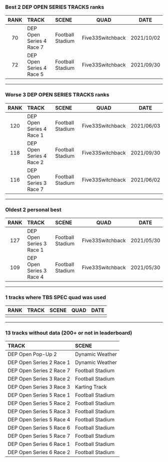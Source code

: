 ### Best 2 DEP OPEN SERIES TRACKS ranks
|RANK|TRACK|SCENE|QUAD|DATE|
|:---:|:---|:---|:---:|:---:|
|70|DEP Open Series 4 Race 7|Football Stadium|Five33Switchback|2021/10/02|
|72|DEP Open Series 4 Race 5|Football Stadium|Five33Switchback|2021/09/30|
---
### Worse 3 DEP OPEN SERIES TRACKS ranks
|RANK|TRACK|SCENE|QUAD|DATE|
|:---:|:---|:---|:---:|:---:|
|120|DEP Open Series 4 Race 1|Football Stadium|Five33Switchback|2021/06/03|
|118|DEP Open Series 4 Race 2|Football Stadium|Five33Switchback|2021/09/30|
|116|DEP Open Series 3 Race 7|Football Stadium|Five33Switchback|2021/06/02|
---
### Oldest 2 personal best
|RANK|TRACK|SCENE|QUAD|DATE|
|:---:|:---|:---|:---:|:---:|
|127|DEP Open Series 3 Race 1|Football Stadium|Five33Switchback|2021/05/30|
|109|DEP Open Series 3 Race 4|Football Stadium|Five33Switchback|2021/05/30|
---
### 1 tracks where TBS SPEC quad was used
|RANK|TRACK|SCENE|QUAD|DATE|
|:---:|:---|:---|:---:|:---:|
||||||
---
### 13 tracks without data (200+ or not in leaderboard)
|TRACK|SCENE|
|:---|:---|
|DEP Open Pop-Up 2|Dynamic Weather|
|DEP Open Series 2 Race 1|Dynamic Weather|
|DEP Open Series 2 Race 7|Football Stadium|
|DEP Open Series 3 Race 2|Football Stadium|
|DEP Open Series 3 Race 3|Karting Track|
|DEP Open Series 5 Race 1|Football Stadium|
|DEP Open Series 5 Race 2|Football Stadium|
|DEP Open Series 5 Race 3|Football Stadium|
|DEP Open Series 5 Race 4|Football Stadium|
|DEP Open Series 5 Race 6|Football Stadium|
|DEP Open Series 5 Race 7|Football Stadium|
|DEP Open Series 6 Race 1|Football Stadium|
|DEP Open Series 6 Race 2|Football Stadium|
